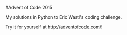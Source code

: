#Advent of Code 2015

My solutions in Python to Eric Wastl's coding challenge.

Try it for yourself at http://adventofcode.com/!
